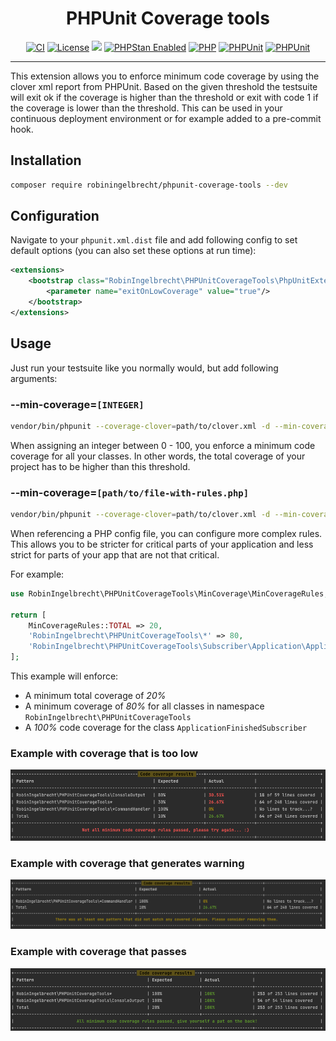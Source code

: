 <h1 align="center">PHPUnit Coverage tools</h1>

<p align="center">
<a href="https://github.com/robiningelbrecht/phpunit-coverage-tools/actions/workflows/ci.yml"><img src="https://github.com/robiningelbrecht/phpunit-coverage-tools/actions/workflows/ci.yml/badge.svg" alt="CI"></a>
<a href="https://github.com/robiningelbrecht/phpunit-coverage-tools/blob/master/LICENSE"><img src="https://img.shields.io/github/license/robiningelbrecht/phpunit-coverage-tools?color=428f7e&logo=open%20source%20initiative&logoColor=white" alt="License"></a>
<a href="https://codecov.io/gh/robiningelbrecht/phpunit-coverage-tools"><img src="https://codecov.io/gh/robiningelbrecht/phpunit-coverage-tools/branch/master/graph/badge.svg?token=O0qekKRyuc"/></a>
<a href="https://phpstan.org/"><img src="https://img.shields.io/badge/PHPStan-level%209-succes.svg?logo=php&logoColor=white&color=31C652" alt="PHPStan Enabled"></a>
<a href="https://php.net/"><img src="https://img.shields.io/packagist/php-v/robiningelbrecht/phpunit-coverage-tools?color=%23777bb3&logo=php&logoColor=white" alt="PHP"></a>
<a href="https://phpunit.de/"><img src="https://img.shields.io/packagist/dependency-v/robiningelbrecht/phpunit-coverage-tools/phpunit/phpunit.svg?logo=php&logoColor=white" alt="PHPUnit"></a>
<a href="https://github.com/robiningelbrecht/phpunit-coverage-tools"><img src="https://img.shields.io/packagist/v/robiningelbrecht/phpunit-coverage-tools?logo=packagist&logoColor=white" alt="PHPUnit"></a>
</p>

---

This extension allows you to enforce minimum code coverage by using the clover xml report from PHPUnit. 
Based on the given threshold the testsuite will exit ok if the coverage is higher than the threshold 
or exit with code 1 if the coverage is lower than the threshold. 
This can be used in your continuous deployment environment or for example added to a pre-commit hook.

## Installation

```bash
composer require robiningelbrecht/phpunit-coverage-tools --dev
```

## Configuration

Navigate to your `phpunit.xml.dist` file and add following config to set default options
(you can also set these options at run time):

```xml
<extensions>
    <bootstrap class="RobinIngelbrecht\PHPUnitCoverageTools\PhpUnitExtension">
        <parameter name="exitOnLowCoverage" value="true"/>
    </bootstrap>
</extensions>
```
## Usage

Just run your testsuite like you normally would, but add following arguments:

### --min-coverage=`[INTEGER]`

```bash
vendor/bin/phpunit --coverage-clover=path/to/clover.xml -d --min-coverage=100
```

When assigning an integer between 0 - 100, you enforce a minimum code coverage 
for all your classes. In other words, the total coverage of your project has to be
higher than this threshold.

### --min-coverage=`[path/to/file-with-rules.php]`

```bash
vendor/bin/phpunit --coverage-clover=path/to/clover.xml -d --min-coverage="min-coverage-rules.php"
```

When referencing a PHP config file, you can configure more complex rules. 
This allows you to be stricter for critical parts of your application and less strict
for parts of your app that are not that critical.

For example:

```php
use RobinIngelbrecht\PHPUnitCoverageTools\MinCoverage\MinCoverageRules;

return [
    MinCoverageRules::TOTAL => 20,
    'RobinIngelbrecht\PHPUnitCoverageTools\*' => 80,
    'RobinIngelbrecht\PHPUnitCoverageTools\Subscriber\Application\ApplicationFinishedSubscriber' => 100,
];
```

This example will enforce:

- A minimum total coverage of *20%*
- A minimum coverage of *80%* for all classes in namespace `RobinIngelbrecht\PHPUnitCoverageTools`
- A *100%* code coverage for the class `ApplicationFinishedSubscriber`

### Example with coverage that is too low

![Coverage FAIL](readme/fail-example.png)

### Example with coverage that generates warning

![Coverage WARNING](readme/warning-example.png)

### Example with coverage that passes

![Coverage WARNING](readme/success-example.png)